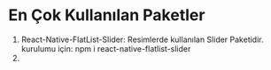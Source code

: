# En Çok Kullanılan Paketler
1. React-Native-FlatList-Slider: Resimlerde kullanılan Slider Paketidir. kurulumu için: npm i react-native-flatlist-slider
2. 
